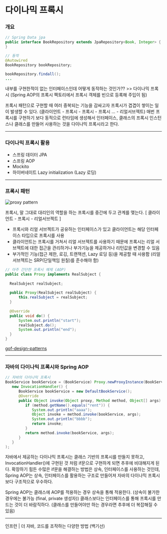 # 다이나믹 프록시

### 개요

```java
// Spring Data jpa
public interface BookRepository extends JpaRepository<Book, Integer> {
}
```

```java
// 동작
@Autowired
BookRepository bookRepository;

bookRepository.findall();
...
```

내부를 구현한적이 없는 인터페이스인데 어떻게 동작하는 것인가?? >> 다이나믹 프록시 (Spring AOP의 프록시 팩토리에서 프록시 객체를 빈으로 등록해 주입이 됨)
 
 
프록시 패턴으로 구현할 때 여러 중복되는 기능을 감싸고자 프록시가 겹겹이 쌓이는 일이 발생할 수 있다. (클라이언트 - 프록시 - 프록시 - 프록시 ... - 리얼서브젝트) 
매번 프록시를 구현하기 보다 동적으로 런타임에 생성해서 인터페이스, 클래스의 프록시 인스턴스나 클래스를 만들어 사용하는 것을 다이나믹 프록시라고 한다.
 
 
---
### 다이나믹 프록시 활용

- 스프링 데이터 JPA
- 스프링 AOP
- Mockito
- 하이버네이트 Lazy initialization (Lazy 로딩)
 
  
---
### 프록시 패턴

![proxy pattern](https://upload.wikimedia.org/wikipedia/commons/thumb/7/75/Proxy_pattern_diagram.svg/1200px-Proxy_pattern_diagram.svg.png)

프록시, 말 그대로 대리인의 역할을 하는 프록시를 중간에 두고 관계를 맺는다. [ 클라이언트 - 프록시 - 리얼서브젝트 ]

- 프록시와 리얼 서브젝트가 공유하는 인터페이스가 있고 클라이언트는 해당 인터페이스 타입으로 프록시를 사용
- 클라이언트는 프록시를 거쳐서 리얼 서브젝트를 사용하기 때문에 프록시는 리얼 서브젝트에 대한 접근을 관리하거나 부가기능을 제공하거나 리턴값을 변경할 수 있음
- 부가적인 기능(접근 제한, 로깅, 트랜잭션, Lazy 로딩 등)을 제공할 때 사용함 (리얼 서브젝트는 SRP(단일책임 원칠)를 준수해야 함)

```java
// 아주 간단한 프록시 예제 (AOP)
public class Proxy implements RealSubject {
  
  RealSubject realSubject;
  
  public Proxy(RealSubject realSubject) {
      this.realSubject = realSubject;
  }
  
  @Override
  public void do() {
      System.out.println("start");
      realSubject.do();
      System.out.println("end");
  }
}
```

[gof-design-patterns](https://github.com/iiaii/gof-design-patterns)


---
### 자바의 다이나믹 프록시와 Spring AOP

```java
// 자바의 다이나믹 프록시
BookService bookService = (BookService) Proxy.newProxyInstance(BookService.class.getClassLoader(), new Class[]{BookService.class},
   new InvocationHandler() {
      BookService bookService = new DefaultBookService();
      @Override
      public Object invoke(Object proxy, Method method, Object[] args) throws Throwable {
         if (method.getName().equals("rent")) { 
            System.out.println("aaaa");
            Object invoke = method.invoke(bookService, args); 
            System.out.println("bbbb");
            return invoke;
         }
         return method.invoke(bookService, args); 
      }
   }
);
```

자바에서 제공하는 다이나믹 프록시는 클래스 기반의 프록시를 만들지 못하고, InvocationHandler()에 구현된 것 처럼 if문으로 구현하게 되면 추후에 비대해지게 된다. 확장하기 힘든 수많은 if문을 해결하는 방법은 상속, 인터페이스를 사용하는 것인데, Spring AOP는 상속, 인터페이스를 활용하는 구조로 만들어져 자바의 다이나믹 프록시보다 구조적으로 우수하다. 
 
  
Spring AOP는 클래스에 AOP를 적용하는 경우 상속을 통해 적용한다. (상속이 불가한 경우에는 불가능 (final, private 생성자)) 클래스보다는 인터페이스를 통해 프록시를 만드는 것이 더 바람직하다. (클래스를 만들어야만 하는 경우라면 추후에 더 복잡해질 수 있음)
 
 
---
인프런 | 더 자바, 코드를 조작하는 다양한 방법 (백기선)
